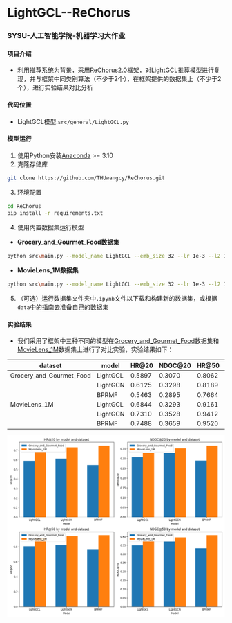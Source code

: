 # LightGCL--ReChorus

### SYSU-人工智能学院-机器学习大作业
#### 项目介绍
- 利用推荐系统为背景，采用[ReChorus2.0框架](https://github.com/THUwangcy/ReChorus)，对[LightGCL](https://github.com/HKUDS/LightGCL)推荐模型进行复现，并与框架中同类别算法（不少于2个），在框架提供的数据集上（不少于2个），进行实验结果对比分析

#### 代码位置
- LightGCL模型:`src/general/LightGCL.py`

#### 模型运行
1. 使用Python安装[Anaconda](https://docs.conda.io/en/latest/miniconda.html) >= 3.10
2. 克隆存储库

```bash
git clone https://github.com/THUwangcy/ReChorus.git
```

3. 环境配置

```bash
cd ReChorus
pip install -r requirements.txt
```

4. 使用内置数据集运行模型

- **Grocery_and_Gourmet_Food数据集**
```bash
python src\main.py --model_name LightGCL --emb_size 32 --lr 1e-3 --l2 1e-6 --dataset Grocery_and_Gourmet_Food
```
- **MovieLens_1M数据集**
```bash
python src\main.py --model_name LightGCL --emb_size 32 --lr 1e-3 --l2 1e-6 --dataset MovieLens_1M\ML_1MTOPK
```

5. （可选）运行数据集文件夹中`.ipynb`文件以下载和构建新的数据集，或根据`data`中的[指南](https://github.com/Hjq-666/LightGCL-ReChorus/blob/main/data/README.md)去准备自己的数据集

#### 实验结果
- 我们采用了框架中三种不同的模型在[Grocery_and_Gourmet_Food](https://www.kaggle.com/datasets/shuyangli94/food-com-recipes-and-user-interactions)数据集和[MovieLens_1M](https://grouplens.org/datasets/movielens/1m/)数据集上进行了对比实验，实验结果如下：
  
| dataset                      | model    | HR@20 | NDGC@20 | HR@50 | NDGC@50 |
|------------------------------|----------|-------|---------|-------|---------|
| Grocery_and_Gourmet_Food     | LightGCL | 0.5897| 0.3070  | 0.8062| 0.3497  |
|                              | LightGCN | 0.6125| 0.3298  | 0.8189| 0.3706  |
|                              | BPRMF    | 0.5463| 0.2895  | 0.7664| 0.3329  |
| MovieLens_1M                 | LightGCL | 0.6844| 0.3293  | 0.9161| 0.3756  |
|                              | LightGCN | 0.7310| 0.3528  | 0.9412| 0.3951  |
|                              | BPRMF    | 0.7488| 0.3659  | 0.9520| 0.4068  |

![result](result.png)


